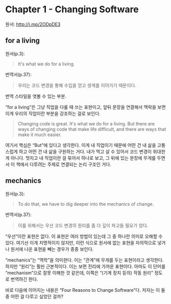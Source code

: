 # Chapter 1 - Changing Software

원서: <http://j.mp/2ODpDE3>

## for a living

원서(p.3):
> It's what we do for a living.

번역서(p.37):
> 우리는 코드 변경을 통해 수입을 얻고 생계를 이어가기 때문이다.

번역 스타일을 엿볼 수 있는 부분.

“for a living”은 그냥 직업을 다룰 때 쓰는 표현이고,
앞뒤 문장을 연결해서 맥락을 보면 이게 우리의 직업이란 부분을 강조하는 걸로 보인다.

> Changing code is great. It's what we do for a living. But there are ways of changing code that make life difficult, and there are ways that make it much easier.

여기서 핵심은 “But”에 있다고 생각한다.
이게 내 직업이기 때문에 어떤 건 내 삶을 고통스럽게 하고 어떤 건 내 삶을 구원하는 거다.
내가 먹고 살 수 있어서 코드 변경이 위대한 게 아니다.
멋지고 내 직업이란 걸 묶어서 하나로 보고,
그 뒤에 있는 문장에 무게를 두면서 이 책에서 다루려는 주제로 연결되는 논리 구조인 거다.

## mechanics

원서(p.3):
> To do that, we have to dig deeper into the mechanics of change.

번역서(p.37):
> 이를 위해서는 우선 코드 변경의 원리를 좀 더 깊이 파고들 필요가 았다.

“우선”이란 표현은 없다. 이 표현은 여러 방법이 있는데 그 중 하나란 의미로 오해할 수 있다.
여기선 이게 치명적이지 않지만,
이런 식으로 원서에 없는 표현을 자의적으로 넣거나 원서에 나온 표현을 빼는 경우가 종종 보인다.

“mechanics”는 “역학”을 의미한다.
이는 “관계”에 무게를 두는 표현이라고 생각한다.
하지만 “원리”는 훨씬 근본적이다. 이는 보편 진리에 가까운 표현이다.
아마도 이 단어를 “mechanism”으로 잘못 이해한 것 같은데,
이쪽은 “(기계 장치 등의) 작동 원리” 정도로 번역하긴 한다.

바로 다음에 이어지는 내용은 “Four Reasons to Change Software”다.
저자는 이 둘 중 어떤 걸 다루고 싶었던 걸까?
